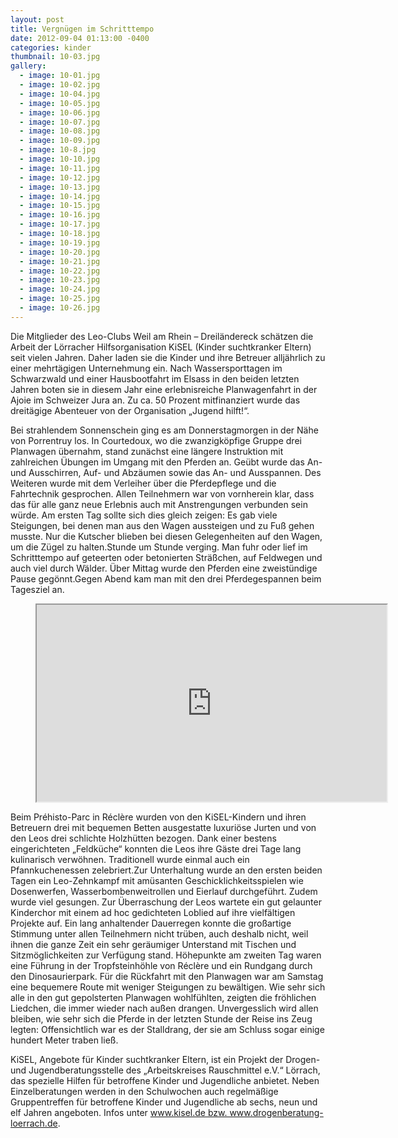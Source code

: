 ```yaml
---
layout: post
title: Vergnügen im Schritttempo
date: 2012-09-04 01:13:00 -0400
categories: kinder
thumbnail: 10-03.jpg
gallery:
  - image: 10-01.jpg
  - image: 10-02.jpg
  - image: 10-04.jpg
  - image: 10-05.jpg
  - image: 10-06.jpg
  - image: 10-07.jpg
  - image: 10-08.jpg
  - image: 10-09.jpg
  - image: 10-8.jpg
  - image: 10-10.jpg
  - image: 10-11.jpg
  - image: 10-12.jpg
  - image: 10-13.jpg
  - image: 10-14.jpg
  - image: 10-15.jpg
  - image: 10-16.jpg
  - image: 10-17.jpg
  - image: 10-18.jpg
  - image: 10-19.jpg
  - image: 10-20.jpg
  - image: 10-21.jpg
  - image: 10-22.jpg
  - image: 10-23.jpg
  - image: 10-24.jpg
  - image: 10-25.jpg
  - image: 10-26.jpg
---
```

Die Mitglieder des Leo-Clubs Weil am Rhein – Dreiländereck schätzen die Arbeit der Lörracher Hilfsorganisation KiSEL (Kinder suchtkranker Eltern) seit vielen Jahren. Daher laden sie die Kinder und ihre Betreuer alljährlich zu einer mehrtägigen Unternehmung ein. Nach Wassersporttagen im Schwarzwald und einer Hausbootfahrt im Elsass in den beiden letzten Jahren boten sie in diesem Jahr eine erlebnisreiche Planwagenfahrt in der Ajoie im Schweizer Jura an. Zu ca. 50 Prozent mitfinanziert wurde das dreitägige Abenteuer von der Organisation „Jugend hilft!“.

Bei strahlendem Sonnenschein ging es am Donnerstagmorgen in der Nähe von Porrentruy los. In Courtedoux, wo die zwanzigköpfige Gruppe drei Planwagen übernahm, stand zunächst eine längere Instruktion mit zahlreichen Übungen im Umgang mit den Pferden an. Geübt wurde das An- und Ausschirren, Auf- und Abzäumen sowie das An- und Ausspannen. Des Weiteren wurde mit dem Verleiher über die Pferdepflege und die Fahrtechnik gesprochen. Allen Teilnehmern war von vornherein klar, dass das für alle ganz neue Erlebnis auch mit Anstrengungen verbunden sein würde. Am ersten Tag sollte sich dies gleich zeigen: Es gab viele Steigungen, bei denen man aus den Wagen aussteigen und zu Fuß gehen musste. Nur die Kutscher blieben bei diesen Gelegenheiten auf den Wagen, um die Zügel zu halten.Stunde um Stunde verging. Man fuhr oder lief im Schritttempo auf geteerten oder betonierten Sträßchen, auf Feldwegen und auch viel durch Wälder. Über Mittag wurde den Pferden eine zweistündige Pause gegönnt.Gegen Abend kam man mit den drei Pferdegespannen beim Tagesziel an.

<figure class="responsive-iframe image-bordered">
  <iframe width="560" height="315" title="Video zur Planwagenfahrt" src="https://www.youtube-nocookie.com/embed/rLfNQ1gIyJY" class="iframe" allow="autoplay; encrypted-media" allowfullscreen></iframe>
</figure>

Beim Préhisto-Parc in Réclère wurden von den KiSEL-Kindern und ihren Betreuern drei mit bequemen Betten ausgestatte luxuriöse Jurten und von den Leos drei schlichte Holzhütten bezogen. Dank einer bestens eingerichteten „Feldküche“ konnten die Leos ihre Gäste drei Tage lang kulinarisch verwöhnen. Traditionell wurde einmal auch ein Pfannkuchenessen zelebriert.Zur Unterhaltung wurde an den ersten beiden Tagen ein Leo-Zehnkampf mit amüsanten Geschicklichkeitsspielen wie Dosenwerfen, Wasserbombenweitrollen und Eierlauf durchgeführt. Zudem wurde viel gesungen. Zur Überraschung der Leos wartete ein gut gelaunter Kinderchor mit einem ad hoc gedichteten Loblied auf ihre vielfältigen Projekte auf. Ein lang anhaltender Dauerregen konnte die großartige Stimmung unter allen Teilnehmern nicht trüben, auch deshalb nicht, weil ihnen die ganze Zeit ein sehr geräumiger Unterstand mit Tischen und Sitzmöglichkeiten zur Verfügung stand. Höhepunkte am zweiten Tag waren eine Führung in der Tropfsteinhöhle von Réclère und ein Rundgang durch den Dinosaurierpark. Für die Rückfahrt mit den Planwagen war am Samstag eine bequemere Route mit weniger Steigungen zu bewältigen. Wie sehr sich alle in den gut gepolsterten Planwagen wohlfühlten, zeigten die fröhlichen Liedchen, die immer wieder nach außen drangen. Unvergesslich wird allen bleiben, wie sehr sich die Pferde in der letzten Stunde der Reise ins Zeug legten: Offensichtlich war es der Stalldrang, der sie am Schluss sogar einige hundert Meter traben ließ.

KiSEL, Angebote für Kinder suchtkranker Eltern, ist ein Projekt der Drogen- und Jugendberatungsstelle des „Arbeitskreises Rauschmittel e.V.“ Lörrach, das spezielle Hilfen für betroffene Kinder und Jugendliche anbietet. Neben Einzelberatungen werden in den Schulwochen auch regelmäßige Gruppentreffen für betroffene Kinder und Jugendliche ab sechs, neun und elf Jahren angeboten. Infos unter www.kisel.de bzw. www.drogenberatung-loerrach.de.